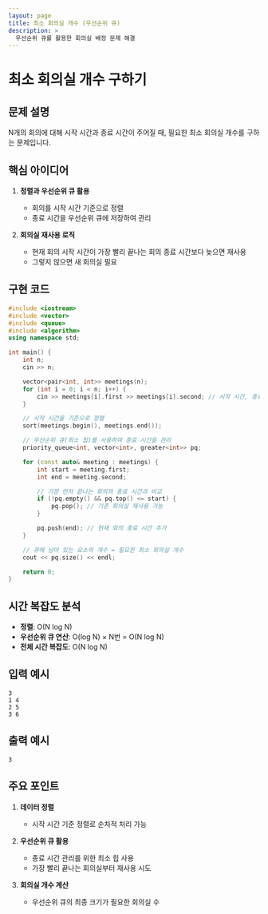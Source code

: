 ```yaml
---
layout: page
title: 최소 회의실 개수 (우선순위 큐)
description: >
  우선순위 큐를 활용한 회의실 배정 문제 해결
---
```


# 최소 회의실 개수 구하기

## 문제 설명
N개의 회의에 대해 시작 시간과 종료 시간이 주어질 때, 필요한 최소 회의실 개수를 구하는 문제입니다.

## 핵심 아이디어
1. **정렬과 우선순위 큐 활용**
   - 회의를 시작 시간 기준으로 정렬
   - 종료 시간을 우선순위 큐에 저장하여 관리

2. **회의실 재사용 로직**
   - 현재 회의 시작 시간이 가장 빨리 끝나는 회의 종료 시간보다 늦으면 재사용
   - 그렇지 않으면 새 회의실 필요

## 구현 코드
```cpp
#include <iostream>
#include <vector>
#include <queue>
#include <algorithm>
using namespace std;

int main() {
    int n;
    cin >> n;

    vector<pair<int, int>> meetings(n);
    for (int i = 0; i < n; i++) {
        cin >> meetings[i].first >> meetings[i].second; // 시작 시간, 종료 시간
    }

    // 시작 시간을 기준으로 정렬
    sort(meetings.begin(), meetings.end());

    // 우선순위 큐(최소 힙)를 사용하여 종료 시간을 관리
    priority_queue<int, vector<int>, greater<int>> pq;

    for (const auto& meeting : meetings) {
        int start = meeting.first;
        int end = meeting.second;

        // 가장 먼저 끝나는 회의의 종료 시간과 비교
        if (!pq.empty() && pq.top() <= start) {
            pq.pop(); // 기존 회의실 재사용 가능
        }

        pq.push(end); // 현재 회의 종료 시간 추가
    }

    // 큐에 남아 있는 요소의 개수 = 필요한 최소 회의실 개수
    cout << pq.size() << endl;

    return 0;
}
```

## 시간 복잡도 분석
- **정렬**: O(N log N)
- **우선순위 큐 연산**: O(log N) × N번 = O(N log N)
- **전체 시간 복잡도**: O(N log N)

## 입력 예시
```
3
1 4
2 5
3 6
```

## 출력 예시
```
3
```

## 주요 포인트
1. **데이터 정렬**
   - 시작 시간 기준 정렬로 순차적 처리 가능

2. **우선순위 큐 활용**
   - 종료 시간 관리를 위한 최소 힙 사용
   - 가장 빨리 끝나는 회의실부터 재사용 시도

3. **회의실 개수 계산**
   - 우선순위 큐의 최종 크기가 필요한 회의실 수 